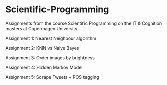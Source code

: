 Scientific-Programming
======================

Assignments from the course Scientific Programming on the IT &amp; Cognition masters at Copenhagen University.

Assignment 1: Nearest Neighbour algorithm

Assignment 2: KNN vs Naive Bayes

Assignment 3: Order images by brightness

Assignment 4: Hidden Markov Model

Assignment 5: Scrape Tweets + POS tagging

